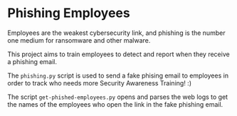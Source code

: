 # Phishing Employees

Employees are the weakest cybersecurity link, and phishing is the number one medium for ransomware and other malware.

This project aims to train employees to detect and report when they receive a phishing email. 

The `phishing.py` script is used to send a fake phising email to employees in order to track who needs more Security Awareness Training! :) 

The script `get-phished-employees.py` opens and parses the web logs to get the names of the employees who open the link in the fake phishing email.